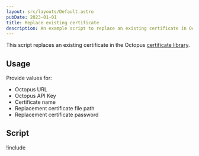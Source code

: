 ```yaml
---
layout: src/layouts/Default.astro
pubDate: 2023-01-01
title: Replace existing certificate
description: An example script to replace an existing certificate in Octopus Deploy.
---
```


This script replaces an existing certificate in the Octopus [certificate library](/docs/deployments/certificates/).

## Usage

Provide values for:

- Octopus URL
- Octopus API Key
- Certificate name
- Replacement certificate file path
- Replacement certificate password

## Script

!include <replace-certificate-scripts>
